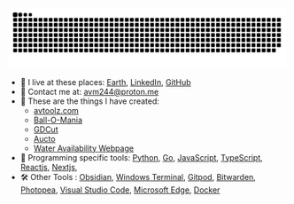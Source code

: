<p align="center">
  <img src="https://raw.githubusercontent.com/a0v0/a0v0/output/github-contribution-grid-snake-dark.svg" alt="Snake animation" />
</p>

- 🏡 I live at these places: [Earth](https://en.wikipedia.org/wiki/Earth), [LinkedIn](https://www.linkedin.com/in/anubhav-mahur/), [GitHub](https://github.com/a0v0/a0v0)
- 🤙 Contact me at: <a href="mailto:avm244@proton.me">avm244@proton.me</a>
- 🌱 These are the things I have created:
  - [avtoolz.com](https://avtoolz.com)
  - [Ball-O-Mania](https://github.com/a0v0/Ball-O-Mania)
  - [GDCut](https://github.com/a0v0/gdCut)
  - [Aucto](https://github.com/a0v0/aucto)
  - [Water Availability Webpage](https://github.com/a0v0/water-availability)
- 🧺 Programming specific tools: [Python](https://www.python.org/), [Go](https://golang.org/), [JavaScript](https://www.javascript.com/), [TypeScript](https://www.typescriptlang.org/), [Reactjs](https://reactjs.org/), [Nextjs](https://nextjs.org/),
- 🛠️ Other Tools : [Obsidian](https://obsidian.md/), [Windows Terminal](https://www.microsoft.com/en-us/p/windows-terminal/9n0dx20hk701), [Gitpod](https://www.gitpod.io/), [Bitwarden](https://bitwarden.com/), [Photopea](https://www.photopea.com/), [Visual Studio Code](https://code.visualstudio.com/), [Microsoft Edge](https://www.microsoft.com/en-us/edge), [Docker](https://www.docker.com/)
